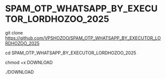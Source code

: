 # SPAM_OTP_WHATSAPP_BY_EXECUTOR_LORDHOZOO_2025

git clone https://github.com/VPSHOZOO/SPAM_OTP_WHATSAPP_BY_EXECUTOR_LORDHOZOO_2025

cd SPAM_OTP_WHATSAPP_BY_EXECUTOR_LORDHOZOO_2025

chmod +x DOWNLOAD 

./DOWNLOAD
